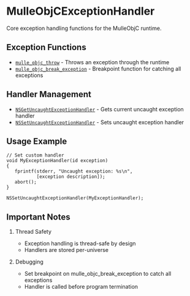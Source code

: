 # MulleObjCExceptionHandler

Core exception handling functions for the MulleObjC runtime.

## Exception Functions

- [`mulle_objc_throw`](https://www.perplexity.ai/search?q=Please+create+some+detailed+API+documentation+for+the+function+mulle_objc_throw+of+the+MulleObjC+project+https://github.com/mulle-objc/MulleObjC.+You+will+find+source+code+probably+at+https://github.com/mulle-objc/MulleObjC/blob/master/src/function/MulleObjCExceptionHandler.m+and+the+header+at+https://github.com/mulle-objc/MulleObjC/blob/master/src/function/MulleObjCExceptionHandler.h) - Throws an exception through the runtime
- [`mulle_objc_break_exception`](https://www.perplexity.ai/search?q=Please+create+some+detailed+API+documentation+for+the+function+mulle_objc_break_exception+of+the+MulleObjC+project+https://github.com/mulle-objc/MulleObjC.+You+will+find+source+code+probably+at+https://github.com/mulle-objc/MulleObjC/blob/master/src/function/MulleObjCExceptionHandler.m+and+the+header+at+https://github.com/mulle-objc/MulleObjC/blob/master/src/function/MulleObjCExceptionHandler.h) - Breakpoint function for catching all exceptions

## Handler Management

- [`NSGetUncaughtExceptionHandler`](https://www.perplexity.ai/search?q=Please+create+some+detailed+API+documentation+for+the+function+NSGetUncaughtExceptionHandler+of+the+MulleObjC+project+https://github.com/mulle-objc/MulleObjC.+You+will+find+source+code+probably+at+https://github.com/mulle-objc/MulleObjC/blob/master/src/function/MulleObjCExceptionHandler.m+and+the+header+at+https://github.com/mulle-objc/MulleObjC/blob/master/src/function/MulleObjCExceptionHandler.h) - Gets current uncaught exception handler
- [`NSSetUncaughtExceptionHandler`](https://www.perplexity.ai/search?q=Please+create+some+detailed+API+documentation+for+the+function+NSSetUncaughtExceptionHandler+of+the+MulleObjC+project+https://github.com/mulle-objc/MulleObjC.+You+will+find+source+code+probably+at+https://github.com/mulle-objc/MulleObjC/blob/master/src/function/MulleObjCExceptionHandler.m+and+the+header+at+https://github.com/mulle-objc/MulleObjC/blob/master/src/function/MulleObjCExceptionHandler.h) - Sets uncaught exception handler

## Usage Example

```objc
// Set custom handler
void MyExceptionHandler(id exception)
{
   fprintf(stderr, "Uncaught exception: %s\n", 
           [exception description]);
   abort();
}

NSSetUncaughtExceptionHandler(MyExceptionHandler);
```

## Important Notes

1. Thread Safety
   - Exception handling is thread-safe by design
   - Handlers are stored per-universe

2. Debugging
   - Set breakpoint on mulle_objc_break_exception to catch all exceptions
   - Handler is called before program termination
